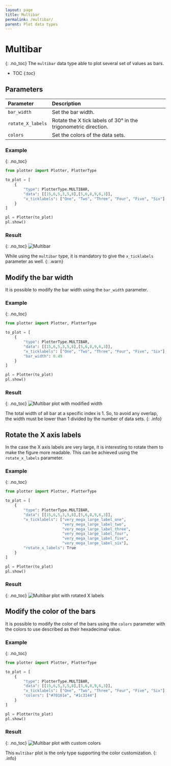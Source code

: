 ```yaml
---
layout: page
title: Multibar
permalink: /multibar/
parent: Plot data types
---
```

# Multibar
{: .no_toc}
The `multibar` data type able to plot several set of values as bars.

- TOC
{:toc}

## Parameters

| Parameter         | Description                                                     |
| :-------          | :------                                                         |
| `bar_width`       | Set the bar width.                                              |
| `rotate_X_labels` | Rotate the X tick labels of 30° in the trigonometric direction. |
| `colors`          | Set the colors of the data sets.                                |

### Example
{: .no_toc}
```python
from plotter import Plotter, PlotterType

to_plot = [
    {
        "type": PlotterType.MULTIBAR,
        "data": [[15,6,5,3,5,8],[5,6,8,9,6,3]],
        "x_ticklabels": ["One", "Two", "Three", "Four", "Five", "Six"]
    }
]

pl = Plotter(to_plot)
pl.show()
```

### Result
{: .no_toc}
![Multibar](/img/multibar.png)

While using the `multibar` type, it is mandatory to give the `x_ticklabels` parameter as well.
{: .warn}

## Modify the bar width
It is possible to modify the bar width using the `bar_width` parameter.

### Example
{: .no_toc}
```python
from plotter import Plotter, PlotterType

to_plot = [
    {
        "type": PlotterType.MULTIBAR,
        "data": [[15,6,5,3,5,8],[5,6,8,9,6,3]],
        "x_ticklabels": ["One", "Two", "Three", "Four", "Five", "Six"],
        "bar_width": 0.49
    }
]

pl = Plotter(to_plot)
pl.show()
```

### Result
{: .no_toc}
![Multibar plot with modified width](/img/multibar_width.png)

The total width of all bar at a specific index is 1. So, to avoid any overlap,
the width must be lower than 1 divided by the number of data sets. 
{: .info}

## Rotate the X axis labels
In the case the X axis labels are very large, it is interesting to rotate them
to make the figure more readable. This can be achieved using the
`rotate_x_labels` parameter.

### Example
{: .no_toc}
```python
from plotter import Plotter, PlotterType

to_plot = [
    {
        "type": PlotterType.MULTIBAR,
        "data": [[15,6,5,3,5,8],[5,6,8,9,6,3]],
        "x_ticklabels": ["very_mega_large_label_one",
                         "very_mega_large_label_two",
                         "very_mega_large_label_three",
                         "very_mega_large_label_four",
                         "very_mega_large_label_five",
                         "very_mega_large_label_six"],
        "rotate_x_labels": True
    }
]

pl = Plotter(to_plot)
pl.show()
```

### Result
{: .no_toc}
![Multibar plot with rotated X labels](/img/multibar_rotate_labels.png)

## Modify the color of the bars
It is possible to modify the color of the bars using the `colors` parameter with
the colors to use described as their hexadecimal value.

### Example
{: .no_toc}
```python
from plotter import Plotter, PlotterType

to_plot = [
    {
        "type": PlotterType.MULTIBAR,
        "data": [[15,6,5,3,5,8],[5,6,8,9,6,3]],
        "x_ticklabels": ["One", "Two", "Three", "Four", "Five", "Six"],
        "colors": ["#70161e", "#1c3144"]
    }
]

pl = Plotter(to_plot)
pl.show()
```

### Result
{: .no_toc}
![Multibar plot with custom colors](/img/multibar_color.png)

This `multibar` plot is the only type supporting the color customization.
{: .info}
